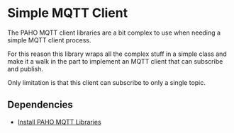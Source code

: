 # Simple MQTT Client

The PAHO MQTT client libraries are a bit complex to use when needing a simple MQTT client process.

For this reason this library wraps all the complex stuff in a simple class and make it a walk in the part to implement an MQTT client that can subscribe and publish.

Only limitation is that this client can subscribe to only a single topic.

## Dependencies

* [Install PAHO MQTT Libraries](docs/mqtt.md)
